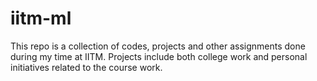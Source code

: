 # iitm-ml
This repo is a collection of codes, projects and other assignments done during my time at IITM. 
Projects include both college work and personal initiatives related to the course work.
